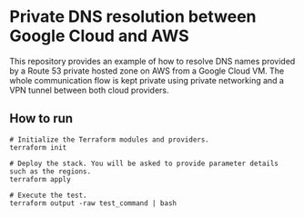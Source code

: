# Private DNS resolution between Google Cloud and AWS

This repository provides an example of how to resolve DNS names provided by a Route 53 private hosted zone on AWS from a Google Cloud VM. The whole communication flow is kept private using private networking and a VPN tunnel between both cloud providers.

## How to run

```
# Initialize the Terraform modules and providers.
terraform init

# Deploy the stack. You will be asked to provide parameter details such as the regions.
terraform apply

# Execute the test.
terraform output -raw test_command | bash
```
